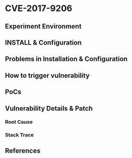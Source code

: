 # CVE-2017-9206

## Experiment Environment

## INSTALL & Configuration

## Problems in Installation & Configuration

## How to trigger vulnerability

## PoCs

## Vulnerability Details & Patch

### Root Cause

### Stack Trace

## References
